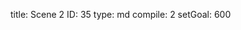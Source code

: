 title:          Scene 2
ID:             35
type:           md
compile:        2
setGoal:        600


